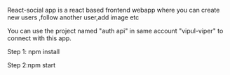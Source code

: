 React-social app is a react based frontend webapp where you can create new users ,follow another user,add image etc

You can use the project named "auth api" in same account "vipul-viper" to connect with this app.

Step 1: npm install


Step 2:npm start
